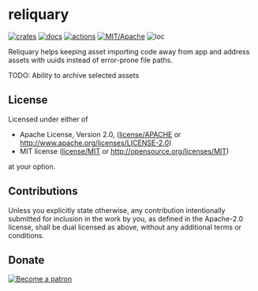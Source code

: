 # reliquary

[![crates](https://img.shields.io/crates/v/reliquary.svg?style=for-the-badge&label=reliquary)](https://crates.io/crates/reliquary)
[![docs](https://img.shields.io/badge/docs.rs-reliquary-66c2a5?style=for-the-badge&labelColor=555555&logoColor=white)](https://docs.rs/reliquary)
[![actions](https://img.shields.io/github/workflow/status/zakarumych/reliquary/badge/master?style=for-the-badge)](https://github.com/zakarumych/reliquary/actions?query=workflow%3ARust)
[![MIT/Apache](https://img.shields.io/badge/license-MIT%2FApache-blue.svg?style=for-the-badge)](COPYING)
![loc](https://img.shields.io/tokei/lines/github/zakarumych/reliquary?style=for-the-badge)


Reliquary helps keeping asset importing code away from app and
address assets with uuids instead of error-prone file paths.

TODO: Ability to archive selected assets


## License

Licensed under either of

* Apache License, Version 2.0, ([license/APACHE](license/APACHE) or http://www.apache.org/licenses/LICENSE-2.0)
* MIT license ([license/MIT](license/MIT) or http://opensource.org/licenses/MIT)

at your option.

## Contributions

Unless you explicitly state otherwise, any contribution intentionally submitted for inclusion in the work by you, as defined in the Apache-2.0 license, shall be dual licensed as above, without any additional terms or conditions.

## Donate

[![Become a patron](https://c5.patreon.com/external/logo/become_a_patron_button.png)](https://www.patreon.com/zakarum)
